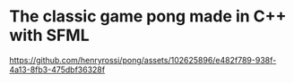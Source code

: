 # The classic game pong made in C++ with SFML


https://github.com/henryrossi/pong/assets/102625896/e482f789-938f-4a13-8fb3-475dbf36328f


